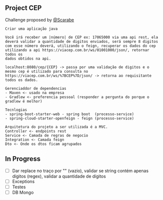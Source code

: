 ## Project CEP

Challenge proposed by [@Scarabe](https://github.com/Scarabe)

    Criar uma aplicação java

    Você irá receber um |número| de CEP ex: 17065000 via uma api rest, ela deverá validar a quantidade de digitos enviados, será sempre 8 digitos
    com esse número deverá, utilizando o feign, recuperar os dados do cep utilizando a api https://viacep.com.br/ws/01001000/json/, retornar todos os
    dados obtidos na api.
    
    localhost:8080/cep/{CEP} -> passa por uma validação de digitos e o mesmo cep é utilizado para consulta no https://viacep.com.br/ws/%7BCEP%7D/json/ -> retorna ao requisitante todos os dados.
        
    Gerenciaddor de dependencias
    - Maven <- usado na empresa
    - Gradlew <- preferencia pessoal (responder a pergunta do porque o gradlew é melhor)

    Tecnlogias
    - spring-boot-starter-web - spring boot  (processo-service)
    - spring-cloud-starter-openfeign - feign (processo-service)

    Arquitetura do projeto a ser utilizada é a MVC.
    Controller <- endpoints rest
    Service <- Camada de regras de negocio
    Integration <- Camada feign
    Dto <- Onde os dtos ficam agrupados

## In Progress

- [ ] Dar replace no traço por "" (vazio), validar se string contém apenas dígitos (regex), validar a quantidade de dígitos
- [ ] Exceptions
- [ ] Testes
- [ ] DB Mongo